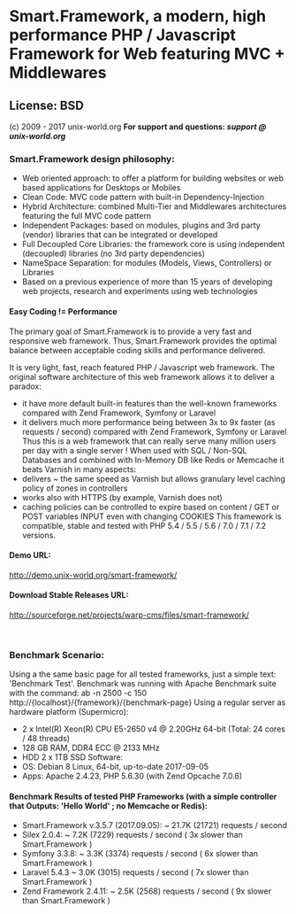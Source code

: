 # Smart.Framework, a modern, high performance PHP / Javascript Framework for Web featuring MVC + Middlewares
## License: BSD
(c) 2009 - 2017 unix-world.org
<b>For support and questions: <i>support @ unix-world.org</i></b>
<br>

### Smart.Framework design philosophy:
* Web oriented approach: to offer a platform for building websites or web based applications for Desktops or Mobiles
* Clean Code: MVC code pattern with built-in Dependency-Injection
* Hybrid Architecture: combined Multi-Tier and Middlewares architectures featuring the full MVC code pattern
* Independent Packages: based on modules, plugins and 3rd party (vendor) libraries that can be integrated or developed
* Full Decoupled Core Libraries: the framework core is using independent (decoupled) libraries (no 3rd party dependencies)
* NameSpace Separation: for modules (Models, Views, Controllers) or Libraries
* Based on a previous experience of more than 15 years of developing web projects, research and experiments using web technologies

#### Easy Coding != Performance
The primary goal of Smart.Framework is to provide a very fast and responsive web framework.
Thus, Smart.Framework provides the optimal balance between acceptable coding skills and performance delivered.

It is very light, fast, reach featured PHP / Javascript web framework.
The original software architecture of this web framework allows it to deliver a paradox:
* it have more default built-in features than the well-known frameworks compared with Zend Framework, Symfony or Laravel
* it delivers much more performance being between 3x to 9x faster (as requests / second) compared with Zend Framework, Symfony or Laravel
Thus this is a web framework that can really serve many million users per day with a single server !
When used with SQL / Non-SQL Databases and combined with In-Memory DB like Redis or Memcache it beats Varnish in many aspects:
* delivers ~ the same speed as Varnish but allows granulary level caching policy of zones in controllers
* works also with HTTPS (by example, Varnish does not)
* caching policies can be controlled to expire based on content / GET or POST variables INPUT even with changing COOKIES
This framework is compatible, stable and tested with PHP 5.4 / 5.5 / 5.6 / 7.0 / 7.1 / 7.2 versions.

#### Demo URL:
<a href="http://demo.unix-world.org/smart-framework/">http://demo.unix-world.org/smart-framework/</a>

#### Download Stable Releases URL:
<a href="http://sourceforge.net/projects/warp-cms/files/smart-framework/" target="_blank">http://sourceforge.net/projects/warp-cms/files/smart-framework/</a>

<br>

### Benchmark Scenario:
Using a the same basic page for all tested frameworks, just a simple text: 'Benchmark Test'.
Benchmark was running with Apache Benchmark suite with the command:
ab -n 2500 -c 150 http://{localhost}/{framework}/{benchmark-page}
Using a regular server as hardware platform (Supermicro):
* 2 x Intel(R) Xeon(R) CPU E5-2650 v4 @ 2.20GHz 64-bit (Total: 24 cores / 48 threads)
* 128 GB RAM, DDR4 ECC @ 2133 MHz
* HDD 2 x 1TB SSD
Software:
* OS: Debian 8 Linux, 64-bit, up-to-date 2017-09-05
* Apps: Apache 2.4.23, PHP 5.6.30 (with Zend Opcache 7.0.6)

#### Benchmark Results of tested PHP Frameworks (with a simple controller that Outputs: 'Hello World' ; no Memcache or Redis):
* Smart.Framework v.3.5.7 (2017.09.05): ~ 21.7K (21721) requests / second
* Silex 2.0.4: ~ 7.2K (7229) requests / second ( 3x slower than Smart.Framework )
* Symfony 3.3.8: ~ 3.3K (3374) requests / second ( 6x slower than Smart.Framework )
* Laravel 5.4.3 ~ 3.0K (3015) requests / second ( 7x slower than Smart.Framework )
* Zend Framework 2.4.11: ~ 2.5K (2568) requests / second ( 9x slower than Smart.Framework )
